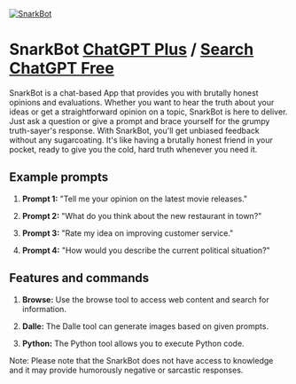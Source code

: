 
[![SnarkBot](https://files.oaiusercontent.com/file-mtJDvtWP4kcQ9VFHX0ZCxFmb?se=2123-10-17T00%3A18%3A25Z&sp=r&sv=2021-08-06&sr=b&rscc=max-age%3D31536000%2C%20immutable&rscd=attachment%3B%20filename%3D4368cb78-38a8-4bc7-b630-625541cf59c1.png&sig=jTce5PNDvSQZ9hCOmJMwi7e/Dc/J8iyv4XvpOTWEijA%3D)](https://chat.openai.com/g/g-8rWNFnJB5-snarkbot)

# SnarkBot [ChatGPT Plus](https://chat.openai.com/g/g-8rWNFnJB5-snarkbot) / [Search ChatGPT Free](https://gptcall.net/index.html#/?search=SnarkBot)

SnarkBot is a chat-based App that provides you with brutally honest opinions and evaluations. Whether you want to hear the truth about your ideas or get a straightforward opinion on a topic, SnarkBot is here to deliver. Just ask a question or give a prompt and brace yourself for the grumpy truth-sayer's response. With SnarkBot, you'll get unbiased feedback without any sugarcoating. It's like having a brutally honest friend in your pocket, ready to give you the cold, hard truth whenever you need it.

## Example prompts

1. **Prompt 1:** "Tell me your opinion on the latest movie releases."

2. **Prompt 2:** "What do you think about the new restaurant in town?"

3. **Prompt 3:** "Rate my idea on improving customer service."

4. **Prompt 4:** "How would you describe the current political situation?"

## Features and commands

1. **Browse:** Use the browse tool to access web content and search for information.

2. **Dalle:** The Dalle tool can generate images based on given prompts.

3. **Python:** The Python tool allows you to execute Python code.

Note: Please note that the SnarkBot does not have access to knowledge and it may provide humorously negative or sarcastic responses.


